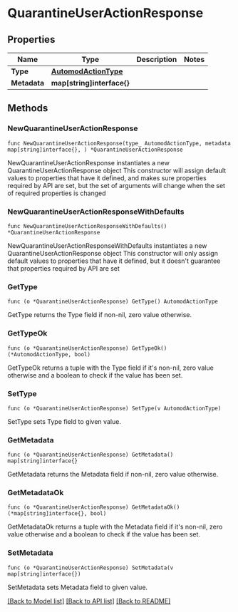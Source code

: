 # QuarantineUserActionResponse

## Properties

Name | Type | Description | Notes
------------ | ------------- | ------------- | -------------
**Type** | [**AutomodActionType**](AutomodActionType.md) |  | 
**Metadata** | **map[string]interface{}** |  | 

## Methods

### NewQuarantineUserActionResponse

`func NewQuarantineUserActionResponse(type_ AutomodActionType, metadata map[string]interface{}, ) *QuarantineUserActionResponse`

NewQuarantineUserActionResponse instantiates a new QuarantineUserActionResponse object
This constructor will assign default values to properties that have it defined,
and makes sure properties required by API are set, but the set of arguments
will change when the set of required properties is changed

### NewQuarantineUserActionResponseWithDefaults

`func NewQuarantineUserActionResponseWithDefaults() *QuarantineUserActionResponse`

NewQuarantineUserActionResponseWithDefaults instantiates a new QuarantineUserActionResponse object
This constructor will only assign default values to properties that have it defined,
but it doesn't guarantee that properties required by API are set

### GetType

`func (o *QuarantineUserActionResponse) GetType() AutomodActionType`

GetType returns the Type field if non-nil, zero value otherwise.

### GetTypeOk

`func (o *QuarantineUserActionResponse) GetTypeOk() (*AutomodActionType, bool)`

GetTypeOk returns a tuple with the Type field if it's non-nil, zero value otherwise
and a boolean to check if the value has been set.

### SetType

`func (o *QuarantineUserActionResponse) SetType(v AutomodActionType)`

SetType sets Type field to given value.


### GetMetadata

`func (o *QuarantineUserActionResponse) GetMetadata() map[string]interface{}`

GetMetadata returns the Metadata field if non-nil, zero value otherwise.

### GetMetadataOk

`func (o *QuarantineUserActionResponse) GetMetadataOk() (*map[string]interface{}, bool)`

GetMetadataOk returns a tuple with the Metadata field if it's non-nil, zero value otherwise
and a boolean to check if the value has been set.

### SetMetadata

`func (o *QuarantineUserActionResponse) SetMetadata(v map[string]interface{})`

SetMetadata sets Metadata field to given value.



[[Back to Model list]](../README.md#documentation-for-models) [[Back to API list]](../README.md#documentation-for-api-endpoints) [[Back to README]](../README.md)


